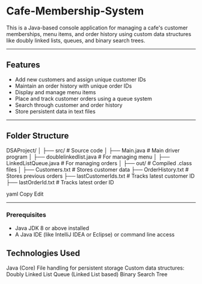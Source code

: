 # Cafe-Membership-System
This is a Java-based console application for managing a cafe's customer memberships, menu items, and order history using custom data structures like doubly linked lists, queues, and binary search trees.

---

##  Features

-  Add new customers and assign unique customer IDs
-  Maintain an order history with unique order IDs
-  Display and manage menu items
-  Place and track customer orders using a queue system
-  Search through customer and order history
-  Store persistent data in text files

---

##  Folder Structure

DSAProject/
│
├── src/ # Source code
│ ├── Main.java # Main driver program
│ ├── doublelinkedlist.java # For managing menu
│ ├── LinkedListQueue.java # For managing orders
│
├── out/ # Compiled .class files
│
├── Customers.txt # Stores customer data
├── OrderHistory.txt # Stores previous orders
├── lastCustomerIds.txt # Tracks latest customer ID
├── lastOrderId.txt # Tracks latest order ID

yaml
Copy
Edit

---


###  Prerequisites

- Java JDK 8 or above installed
- A Java IDE (like IntelliJ IDEA or Eclipse) or command line access

## Technologies Used
Java (Core)
File handling for persistent storage
Custom data structures:
Doubly Linked List
Queue (Linked List based)
Binary Search Tree
